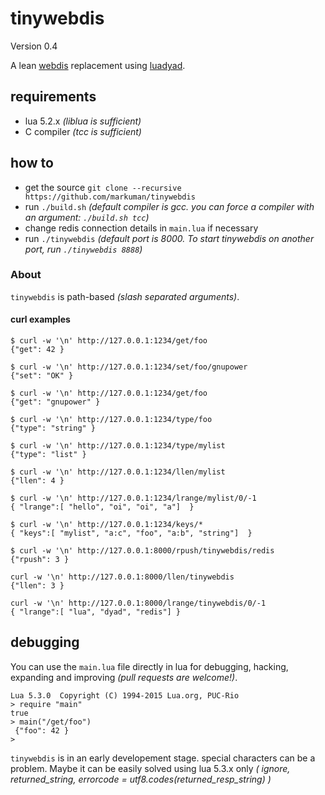 # tinywebdis

Version 0.4

A lean [webdis](https://github.com/nicolasff/webdis) replacement using [luadyad](https://github.com/markuman/luadyad).

## requirements

* lua 5.2.x _(liblua is sufficient)_
* C compiler _(tcc is sufficient)_

## how to

* get the source `git clone --recursive https://github.com/markuman/tinywebdis`
* run `./build.sh` _(default compiler is gcc. you can force a compiler with an argument: `./build.sh tcc`)_
* change redis connection details in `main.lua` if necessary
* run `./tinywebdis` _(default port is 8000. To start tinywebdis on another port, run `./tinywebdis 8888`)_


### About

`tinywebdis` is path-based _(slash separated arguments)_.

#### curl examples



    $ curl -w '\n' http://127.0.0.1:1234/get/foo
    {"get": 42 }

    $ curl -w '\n' http://127.0.0.1:1234/set/foo/gnupower
    {"set": "OK" }

    $ curl -w '\n' http://127.0.0.1:1234/get/foo
    {"get": "gnupower" }

    $ curl -w '\n' http://127.0.0.1:1234/type/foo
    {"type": "string" }

    $ curl -w '\n' http://127.0.0.1:1234/type/mylist
    {"type": "list" }

    $ curl -w '\n' http://127.0.0.1:1234/llen/mylist
    {"llen": 4 }

    $ curl -w '\n' http://127.0.0.1:1234/lrange/mylist/0/-1
    { "lrange":[ "hello", "oi", "oi", "a"]  }

    $ curl -w '\n' http://127.0.0.1:1234/keys/*
    { "keys":[ "mylist", "a:c", "foo", "a:b", "string"]  }

    $ curl -w '\n' http://127.0.0.1:8000/rpush/tinywebdis/redis
    {"rpush": 3 }

    curl -w '\n' http://127.0.0.1:8000/llen/tinywebdis
    {"llen": 3 }

    curl -w '\n' http://127.0.0.1:8000/lrange/tinywebdis/0/-1
    { "lrange":[ "lua", "dyad", "redis"] }


## debugging

You can use the `main.lua` file directly in lua for debugging, hacking, expanding and improving _(pull requests are welcome!)_.

    Lua 5.3.0  Copyright (C) 1994-2015 Lua.org, PUC-Rio
    > require "main"
    true
    > main("/get/foo")
     {"foo": 42 }
    >


`tinywebdis` is in an early developement stage. special characters can be a problem. Maybe it can be easily solved using lua 5.3.x only _( ignore, returned_string, errorcode = utf8.codes(returned_resp_string) )_




